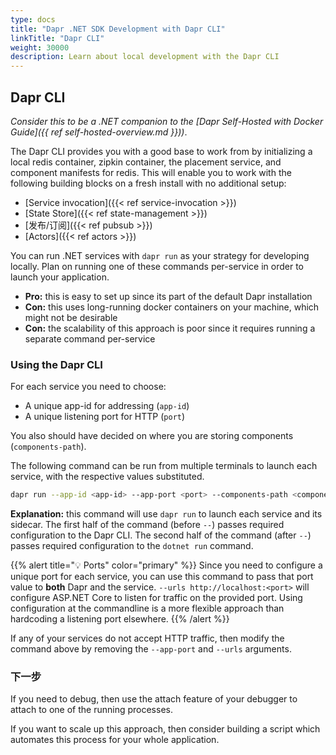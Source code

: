 ```yaml
---
type: docs
title: "Dapr .NET SDK Development with Dapr CLI"
linkTitle: "Dapr CLI"
weight: 30000
description: Learn about local development with the Dapr CLI
---
```


## Dapr CLI

*Consider this to be a .NET companion to the [Dapr Self-Hosted with Docker Guide]({{ ref self-hosted-overview.md }}))*.

The Dapr CLI provides you with a good base to work from by initializing a local redis container, zipkin container, the placement service, and component manifests for redis. This will enable you to work with the following building blocks on a fresh install with no additional setup:

- [Service invocation]({{< ref service-invocation >}})
- [State Store]({{< ref state-management >}})
- [发布/订阅]({{< ref pubsub >}})
- [Actors]({{< ref actors >}})

You can run .NET services with `dapr run` as your strategy for developing locally. Plan on running one of these commands per-service in order to launch your application.

- **Pro:** this is easy to set up since its part of the default Dapr installation
- **Con:** this uses long-running docker containers on your machine, which might not be desirable
- **Con:** the scalability of this approach is poor since it requires running a separate command per-service

### Using the Dapr CLI

For each service you need to choose:

- A unique app-id for addressing (`app-id`)
- A unique listening port for HTTP (`port`)

You also should have decided on where you are storing components (`components-path`).

The following command can be run from multiple terminals to launch each service, with the respective values substituted.

```sh
dapr run --app-id <app-id> --app-port <port> --components-path <components-path> -- dotnet run -p <project> --urls http://localhost:<port>
```

**Explanation:** this command will use `dapr run` to launch each service and its sidecar. The first half of the command (before `--`) passes required configuration to the Dapr CLI. The second half of the command (after `--`) passes required configuration to the `dotnet run` command.

{{% alert title="💡 Ports" color="primary" %}}
Since you need to configure a unique port for each service, you can use this command to pass that port value to **both** Dapr and the service. `--urls http://localhost:<port>` will configure ASP.NET Core to listen for traffic on the provided port. Using configuration at the commandline is a more flexible approach than hardcoding a listening port elsewhere.
{{% /alert %}}

If any of your services do not accept HTTP traffic, then modify the command above by removing the `--app-port` and `--urls` arguments.

### 下一步

If you need to debug, then use the attach feature of your debugger to attach to one of the running processes.

If you want to scale up this approach, then consider building a script which automates this process for your whole application.
